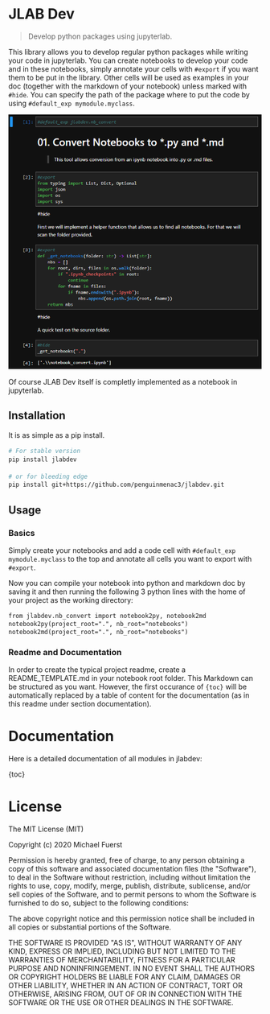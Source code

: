 # JLAB Dev

> Develop python packages using jupyterlab.

This library allows you to develop regular python packages while writing your code in jupyterlab.
You can create notebooks to develop your code and in these notebooks, simply annotate your cells with `#export` if you want them to be put in the library.
Other cells will be used as examples in your doc (together with the markdown of your notebook) unless marked with `#hide`.
You can specify the path of the package where to put the code by using `#default_exp mymodule.myclass`.

![Image of nb_convert notebook](images/ExampleNotebook.png)

Of course JLAB Dev itself is completly implemented as a notebook in jupyterlab.

## Installation

It is as simple as a pip install.

```bash
# For stable version
pip install jlabdev

# or for bleeding edge
pip install git+https://github.com/penguinmenac3/jlabdev.git
```

## Usage

### Basics

Simply create your notebooks and add a code cell with `#default_exp mymodule.myclass` to the top and annotate all cells you want to export with `#export`.

Now you can compile your notebook into python and markdown doc by saving it and then running the following 3 python lines with the home of your project as the working directory:

```pyhton
from jlabdev.nb_convert import notebook2py, notebook2md
notebook2py(project_root=".", nb_root="notebooks")
notebook2md(project_root=".", nb_root="notebooks")
```

### Readme and Documentation

In order to create the typical project readme, create a README_TEMPLATE.md in your notebook root folder. This Markdown can be structured as you want. However, the first occurance of `{toc}` will be automatically replaced by a table of content for the documentation (as in this readme under section documentation).

# Documentation

Here is a detailed documentation of all modules in jlabdev:

{toc}


# License

The MIT License (MIT)

Copyright (c) 2020 Michael Fuerst

Permission is hereby granted, free of charge, to any person obtaining a copy
of this software and associated documentation files (the "Software"), to deal
in the Software without restriction, including without limitation the rights
to use, copy, modify, merge, publish, distribute, sublicense, and/or sell
copies of the Software, and to permit persons to whom the Software is
furnished to do so, subject to the following conditions:

The above copyright notice and this permission notice shall be included in all
copies or substantial portions of the Software.

THE SOFTWARE IS PROVIDED "AS IS", WITHOUT WARRANTY OF ANY KIND, EXPRESS OR
IMPLIED, INCLUDING BUT NOT LIMITED TO THE WARRANTIES OF MERCHANTABILITY,
FITNESS FOR A PARTICULAR PURPOSE AND NONINFRINGEMENT. IN NO EVENT SHALL THE
AUTHORS OR COPYRIGHT HOLDERS BE LIABLE FOR ANY CLAIM, DAMAGES OR OTHER
LIABILITY, WHETHER IN AN ACTION OF CONTRACT, TORT OR OTHERWISE, ARISING FROM,
OUT OF OR IN CONNECTION WITH THE SOFTWARE OR THE USE OR OTHER DEALINGS IN THE
SOFTWARE.
